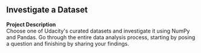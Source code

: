 ## Investigate a Dataset

<b>Project Description</b><br>
Choose one of Udacity's curated datasets and investigate it using NumPy and Pandas. Go through the entire data analysis process, starting by posing a question and finishing by sharing your findings.
